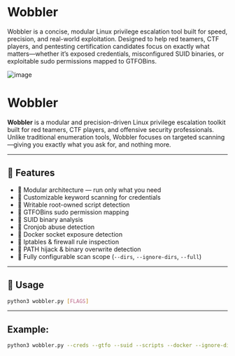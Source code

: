# Wobbler
Wobbler is a concise, modular Linux privilege escalation tool built for speed, precision, and real-world exploitation. Designed to help red teamers, CTF players, and pentesting certification candidates focus on exactly what matters—whether it’s exposed credentials, misconfigured SUID binaries, or exploitable sudo permissions mapped to GTFOBins.

![image](https://github.com/user-attachments/assets/6980bd1f-01a1-4193-8a0d-7eb441dc9d1c)

# Wobbler

**Wobbler** is a modular and precision-driven Linux privilege escalation toolkit built for red teamers, CTF players, and offensive security professionals.  
Unlike traditional enumeration tools, Wobbler focuses on targeted scanning—giving you exactly what you ask for, and nothing more.


---

## 🚀 Features

- 🔹 Modular architecture — run only what you need
- 🔹 Customizable keyword scanning for credentials
- 🔹 Writable root-owned script detection
- 🔹 GTFOBins sudo permission mapping
- 🔹 SUID binary analysis
- 🔹 Cronjob abuse detection
- 🔹 Docker socket exposure detection
- 🔹 Iptables & firewall rule inspection
- 🔹 PATH hijack & binary overwrite detection
- 🔹 Fully configurable scan scope (`--dirs`, `--ignore-dirs`, `--full`)

---

## 🧪 Usage

```bash
python3 wobbler.py [FLAGS]
```
---

## Example:
```bash
python3 wobbler.py --creds --gtfo --suid --scripts --docker --ignore-dirs /opt/metasploit-framework
```



